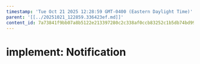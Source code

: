 ```yaml
---
timestamp: 'Tue Oct 21 2025 12:28:59 GMT-0400 (Eastern Daylight Time)'
parent: '[[../20251021_122859.336423ef.md]]'
content_id: 7a73841f9bb07a8b5122e213397280c2c338af0ccb83252c1b5db74bd999fe70
---
```


# implement: Notification
